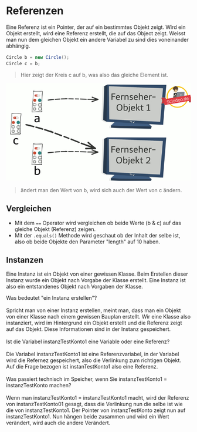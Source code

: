 # Referenzen

Eine Referenz ist ein Pointer, der auf ein bestimmtes Objekt zeigt. Wird ein Objekt erstellt, wird eine Referenz erstellt, die auf das Object zeigt.
Weisst man nun dem gleichen Objekt ein andere Variabel zu sind dies voneinander abhängig.
```java
Circle b = new Circle();
Circle c = b;
```
> Hier zeigt der Kreis c auf b, was also das gleiche Element ist.

![Referenzen](referenz.jpeg)

> ändert man den Wert von b, wird sich auch der Wert von c ändern.

## Vergleichen

- Mit dem `==` Operator wird vergleichen ob beide Werte (b & c) auf das gleiche Objekt (Referenz) zeigen.
- Mit der `.equals()` Methode wird geschaut ob der Inhalt der selbe ist, also ob beide Objekte den Parameter "length" auf 10 haben.

## Instanzen

Eine Instanz ist ein Objekt von einer gewissen Klasse. Beim Erstellen dieser Instanz wurde ein Objekt nach Vorgabe der Klasse erstellt. Eine Instanz ist also ein entstandenes Objekt nach Vorgaben der Klasse.
<div class="question-box">
  Was bedeutet "ein Instanz erstellen"?
</div>
<br>
Spricht man von einer Instanz erstellen, meint man, dass man ein Objekt von einer Klasse nach einem gewissen Bauplan erstellt. Wir eine Klasse also instanziert, wird im Hintergrund ein Objekt erstellt und die Referenz zeigt auf das Objekt. Diese Informationen sind in der Instanz gespeichert.
<br><br>
<div class="question-box">
  Ist die Variabel instanzTestKonto1 eine Variable oder eine Referenz?
</div>
<br>
Die Variabel instanzTestKonto1 ist eine Referenzvariabel, in der Variabel wird die Refernez gespeichert, also die Verlinkung zum richtigen Objekt. Auf die Frage bezogen ist instanTestKonto1 also eine Referenz.
<br><br>
<div class="question-box">
  Was passiert technisch im Speicher, wenn Sie instanzTestKonto1 = instanzTestKonto machen?
</div>
<br>
Wenn man instanzTestKonto1 = instanzTestKonto1 macht, wird der Referenz von instanzTestKonto01 gesagt, dass die Verlinkung nun die selbe ist wie die von instanzTestKonto1.
Der Pointer von instanzTestKonto zeigt nun auf instanzTestKonto1. Nun hängen beide zusammen und wird ein Wert verändert, wird auch die andere Verändert.
<br>